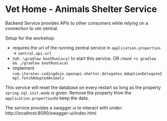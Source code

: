 # Vet Home - Animals Shelter Service

Backend Service provides APIs to other consumers while relying on a connection to vet-zentral.

Setup for the workshop:
* requires the url of the running zentral service in `application.properties` -> `zentral.api.url` 
* run `.\gradlew bootRunLocal` to start this service. OR `chmod +x gradlew && ./gradlew bootRunLocal` 
* implement `com.iteratec.codingdojo.openapi.shelter.delegates.AdoptionDelegateImpl.fetchAdoptedAnimals`

This service will reset the database on every restart so long as the property `spring.sql.init.mode` is given. Remove the property from the `application.properties`to keep the data.

The service provides a swagger ui to interact with under: http://localhost:8090/swagger-ui/index.html
